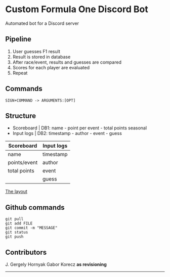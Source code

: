 # Custom Formula One Discord Bot

Automated bot for a Discord server

## Pipeline

1. User guesses F1 result
2. Result is stored in database
3. After race/event, results and guesses are compared
4. Scores for each player are evaluated
5. Repeat

## Commands

```
SIGN+COMMAND -> ARGUMENTS:[OPT]
```

## Structure

- Scoreboard | DB1: name - point per event - total points seasonal
- Input logs | DB2: timestamp - author - event - guess

|Scoreboard|Input logs|
|-|-|
|name|timestamp|
|points/event|author|
|total points|event|
||guess|

[The layout](docs/layout.md)

## Github commands

```
git pull
git add FILE
git commit -m "MESSAGE"
git status
git push
```

## Contributors

J. Gergely Hornyak
Gabor Korecz **as revisioning**


---
